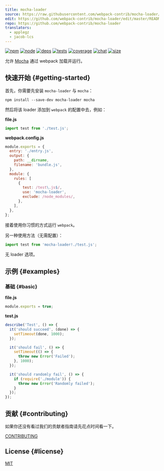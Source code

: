 ```yaml
---
title: mocha-loader
source: https://raw.githubusercontent.com/webpack-contrib/mocha-loader/master/README.md
edit: https://github.com/webpack-contrib/mocha-loader/edit/master/README.md
repo: https://github.com/webpack-contrib/mocha-loader
translators:
  - applegz
  - jacob-lcs
---
```



[![npm][npm]][npm-url]
[![node][node]][node-url]
[![deps][deps]][deps-url]
[![tests][tests]][tests-url]
[![coverage][cover]][cover-url]
[![chat][chat]][chat-url]
[![size][size]][size-url]



允许 [Mocha](https://mochajs.org/) 通过 webpack 加载并运行。

## 快速开始 {#getting-started}

首先，你需要先安装 `mocha-loader` 与 `mocha`：

```console
npm install --save-dev mocha-loader mocha
```

然后将该 loader 添加到 `webpack` 的配置中去，例如：

**file.js**

```js
import test from './test.js';
```

**webpack.config.js**

```js
module.exports = {
  entry: './entry.js',
  output: {
    path: __dirname,
    filename: 'bundle.js',
  },
  module: {
    rules: [
      {
        test: /test\.js$/,
        use: 'mocha-loader',
        exclude: /node_modules/,
      },
    ],
  },
};
```

接着使用你习惯的方式运行 `webpack`。

另一种使用方法（无需配置）：

```js
import test from 'mocha-loader!./test.js';
```

无 loader 选项。

## 示例 {#examples}

### 基础 {#basic}

**file.js**

```js
module.exports = true;
```

**test.js**

```js
describe('Test', () => {
  it('should succeed', (done) => {
    setTimeout(done, 1000);
  });

  it('should fail', () => {
    setTimeout(() => {
      throw new Error('Failed');
    }, 1000);
  });

  it('should randomly fail', () => {
    if (require('./module')) {
      throw new Error('Randomly failed');
    }
  });
});
```

## 贡献 {#contributing}

如果你还没有看过我们的贡献者指南请先花点时间看一下。

[CONTRIBUTING](https://github.com/webpack-contrib/mocha-loader/blob/master/.github/CONTRIBUTING.md)

## License {#license}

[MIT](https://github.com/webpack-contrib/mocha-loader/blob/master/LICENSE)

[npm]: https://img.shields.io/npm/v/mocha-loader.svg
[npm-url]: https://npmjs.com/package/mocha-loader
[node]: https://img.shields.io/node/v/mocha-loader.svg
[node-url]: https://nodejs.org/
[deps]: https://david-dm.org/webpack-contrib/mocha-loader.svg
[deps-url]: https://david-dm.org/webpack-contrib/mocha-loader
[tests]: https://github.com/webpack-contrib/mocha-loader/workflows/mocha-loader/badge.svg
[tests-url]: https://github.com/webpack-contrib/mocha-loader/actions
[cover]: https://codecov.io/gh/webpack-contrib/mocha-loader/branch/master/graph/badge.svg
[cover-url]: https://codecov.io/gh/webpack-contrib/mocha-loader
[chat]: https://badges.gitter.im/webpack/webpack.svg
[chat-url]: https://gitter.im/webpack/webpack
[size]: https://packagephobia.now.sh/badge?p=mocha-loader
[size-url]: https://packagephobia.now.sh/result?p=mocha-loader
